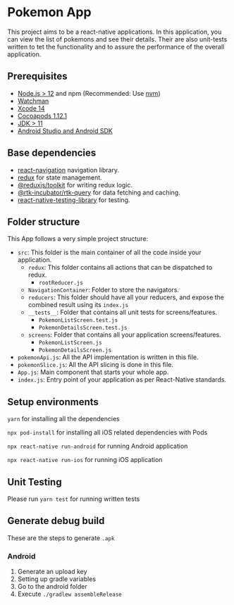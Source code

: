 # Pokemon App

This project aims to be a react-native applications. In this application, you can view the list of pokemons and see their details. Their are also unit-tests written to tet the functionality and to assure the performance of the overall application.

## Prerequisites

- [Node.js > 12](https://nodejs.org) and npm (Recommended: Use [nvm](https://github.com/nvm-sh/nvm))
- [Watchman](https://facebook.github.io/watchman)
- [Xcode 14](https://developer.apple.com/xcode)
- [Cocoapods 1.12.1](https://cocoapods.org)
- [JDK > 11](https://www.oracle.com/java/technologies/javase-jdk11-downloads.html)
- [Android Studio and Android SDK](https://developer.android.com/studio)

## Base dependencies

- [react-navigation](https://reactnavigation.org/) navigation library.
- [redux](https://redux.js.org/) for state management.
- [@reduxjs/toolkit](https://redux-toolkit.js.org/) for writing redux logic.
- [@rtk-incubator/rtk-query](https://www.npmjs.com/package/@rtk-incubator/rtk-query) for data fetching and caching.
- [react-native-testing-library](https://callstack.github.io/react-native-testing-library/) for testing.

## Folder structure

This App follows a very simple project structure:

- `src`: This folder is the main container of all the code inside your application.
  - `redux`: This folder contains all actions that can be dispatched to redux.
    - `rootReducer.js`
  - `NavigationContainer`: Folder to store the navigators.
  - `reducers`: This folder should have all your reducers, and expose the combined result using its `index.js`
  - `__tests__`: Folder that contains all unit tests for screens/features.
      - `PokemonListScreen.test.js`
      - `PokemonDetailsScreen.test.js`
  - `screens`: Folder that contains all your application screens/features.
      - `PokemonListScreen.js`
      - `PokemonDetailsScreen.js`
- `pokemonApi.js`: All the API implementation is written in this file.
- `pokemonSlice.js`: All the API slicing is done in this file.
- `App.js`: Main component that starts your whole app.
- `index.js`: Entry point of your application as per React-Native standards.

## Setup environments

 `yarn` for installing all the dependencies
 
 `npx pod-install` for installing all iOS related dependencies with Pods
 
 `npx react-native run-android` for running Android application
 
 `npx react-native run-ios` for running iOS application
 
## Unit Testing
Please run `yarn test` for running written tests

## Generate debug build

These are the steps to generate `.apk`

### Android

1. Generate an upload key
2. Setting up gradle variables
3. Go to the android folder
4. Execute `./gradlew assembleRelease`

